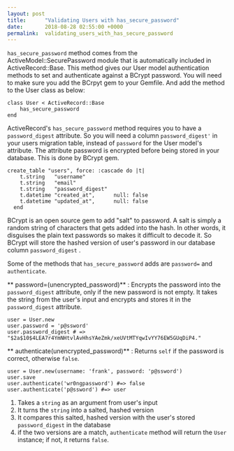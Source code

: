 ```yaml
---
layout: post
title:      "Validating Users with has_secure_password"
date:       2018-08-28 02:55:00 +0000
permalink:  validating_users_with_has_secure_password
---
```



`has_secure_password`  method comes from the ActiveModel::SecurePassword module that is automatically included in ActiveRecord::Base. This method gives our User model authentication methods to set and authenticate against a BCrypt password. You will need to make sure you add the BCrpyt gem to your Gemfile. And add the method to the User class as below:

```
class User < ActiveRecord::Base
    has_secure_password
end
```

ActiveRecord's `has_secure_password`  method requires you to have a `password_digest` attribute. So you will need a column `password_digest'` in your users migration table, instead of `password` for the User model's attribute. The attribute password is encrypted before being stored in your database. This is done by BCrypt gem. 

```
create_table "users", force: :cascade do |t|
    t.string   "username"
    t.string   "email"
    t.string   "password_digest"
    t.datetime "created_at",      null: false
    t.datetime "updated_at",      null: false
  end
```

BCrypt is an open source gem to add "salt" to password. A salt is simply a random string of characters that gets added into the hash. In other words, it disguises the plain text passwords so makes it difficult to decode it. So BCrypt will store the hashed version of user's password in our database column `password_digest` . 

Some of the methods that `has_secure_password` adds are `password=` and `authenticate`. 

** password=(unencrypted_password)** : Encrypts the password into the `password_digest` attribute, only if the new password is not empty. It takes the string from the user's input and encrypts and stores it in the `password_digest` attribute.

```
user = User.new
user.password = 'p@ssword'
user.password_digest # => "$2a$10$4LEA7r4YmNHtvlAvHhsYAeZmk/xeUVtMTYqwIvYY76EW5GUqDiP4."
```

** authenticate(unencrypted_password)** : Returns `self` if the password is correct, otherwise `false`. 

```
user = User.new(username: 'frank', password: 'p@ssword')
user.save
user.authenticate('wr0ngpassword') #=> false
user.authenticate('p@ssword') #=> user
```

1.  Takes a `string` as an argument from user's input
2.  It turns the `string` into a salted, hashed version 
3.  It compares this salted, hashed version with the user's stored `password_digest` in the database
4.  if the two versions are a match, `authenticate` method will return the `User` instance; if not, it returns `false`.
